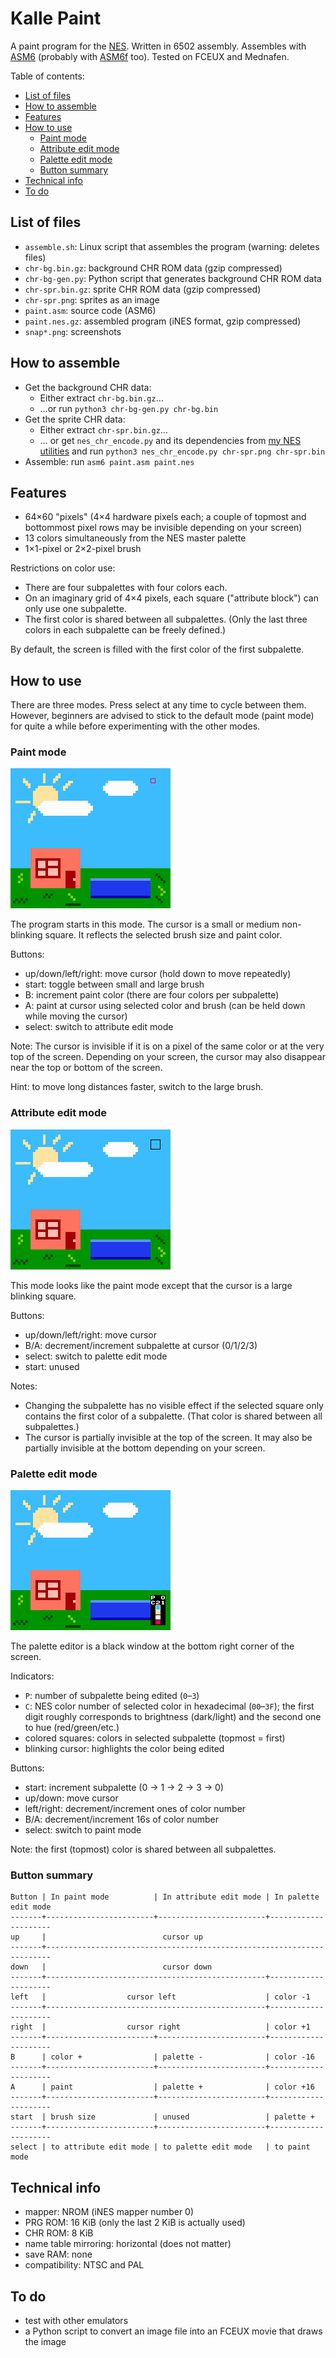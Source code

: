 # Kalle Paint
A paint program for the [NES](https://en.wikipedia.org/wiki/Nintendo_Entertainment_System). Written in 6502 assembly. Assembles with [ASM6](https://github.com/qalle2/asm6/) (probably with [ASM6f](https://github.com/freem/asm6f) too). Tested on FCEUX and Mednafen.

Table of contents:
* [List of files](#list-of-files)
* [How to assemble](#how-to-assemble)
* [Features](#features)
* [How to use](#how-to-use)
  * [Paint mode](#paint-mode)
  * [Attribute edit mode](#attribute-edit-mode)
  * [Palette edit mode](#palette-edit-mode)
  * [Button summary](#button-summary)
* [Technical info](#technical-info)
* [To do](#to-do)

## List of files
* `assemble.sh`: Linux script that assembles the program (warning: deletes files)
* `chr-bg.bin.gz`: background CHR ROM data (gzip compressed)
* `chr-bg-gen.py`: Python script that generates background CHR ROM data
* `chr-spr.bin.gz`: sprite CHR ROM data (gzip compressed)
* `chr-spr.png`: sprites as an image
* `paint.asm`: source code (ASM6)
* `paint.nes.gz`: assembled program (iNES format, gzip compressed)
* `snap*.png`: screenshots

## How to assemble
* Get the background CHR data:
  * Either extract `chr-bg.bin.gz`&hellip;
  * &hellip;or run `python3 chr-bg-gen.py chr-bg.bin`
* Get the sprite CHR data:
  * Either extract `chr-spr.bin.gz`&hellip;
  * &hellip; or get `nes_chr_encode.py` and its dependencies from [my NES utilities](https://github.com/qalle2/nes-util) and run `python3 nes_chr_encode.py chr-spr.png chr-spr.bin`
* Assemble: run `asm6 paint.asm paint.nes`

## Features
* 64&times;60 "pixels" (4&times;4 hardware pixels each; a couple of topmost and bottommost pixel rows may be invisible depending on your screen)
* 13 colors simultaneously from the NES master palette
* 1&times;1-pixel or 2&times;2-pixel brush

Restrictions on color use:
* There are four subpalettes with four colors each.
* On an imaginary grid of 4&times;4 pixels, each square ("attribute block") can only use one subpalette.
* The first color is shared between all subpalettes. (Only the last three colors in each subpalette can be freely defined.)

By default, the screen is filled with the first color of the first subpalette.

## How to use
There are three modes. Press select at any time to cycle between them. However, beginners are advised to stick to the default mode (paint mode) for quite a while before experimenting with the other modes.

### Paint mode
![paint mode](snap1.png)

The program starts in this mode. The cursor is a small or medium non-blinking square. It reflects the selected brush size and paint color.

Buttons:
* up/down/left/right: move cursor (hold down to move repeatedly)
* start: toggle between small and large brush
* B: increment paint color (there are four colors per subpalette)
* A: paint at cursor using selected color and brush (can be held down while moving the cursor)
* select: switch to attribute edit mode

Note: The cursor is invisible if it is on a pixel of the same color or at the very top of the screen. Depending on your screen, the cursor may also disappear near the top or bottom of the screen.

Hint: to move long distances faster, switch to the large brush.

### Attribute edit mode
![attribute edit mode](snap2.png)

This mode looks like the paint mode except that the cursor is a large blinking square.

Buttons:
* up/down/left/right: move cursor
* B/A: decrement/increment subpalette at cursor (0/1/2/3)
* select: switch to palette edit mode
* start: unused

Notes:
* Changing the subpalette has no visible effect if the selected square only contains the first color of a subpalette. (That color is shared between all subpalettes.)
* The cursor is partially invisible at the top of the screen. It may also be partially invisible at the bottom depending on your screen.

### Palette edit mode
![palette edit mode](snap3.png)

The palette editor is a black window at the bottom right corner of the screen.

Indicators:
* `P`: number of subpalette being edited (`0`&ndash;`3`)
* `C`: NES color number of selected color in hexadecimal (`00`&ndash;`3F`); the first digit roughly corresponds to brightness (dark/light) and the second one to hue (red/green/etc.)
* colored squares: colors in selected subpalette (topmost = first)
* blinking cursor: highlights the color being edited

Buttons:
* start: increment subpalette (0 &rarr; 1 &rarr; 2 &rarr; 3 &rarr; 0)
* up/down: move cursor
* left/right: decrement/increment ones of color number
* B/A: decrement/increment 16s of color number
* select: switch to paint mode

Note: the first (topmost) color is shared between all subpalettes.

### Button summary
```
Button | In paint mode          | In attribute edit mode | In palette edit mode
-------+------------------------+------------------------+---------------------
up     |                          cursor up
-------+-----------------------------------------------------------------------
down   |                          cursor down
-------+-------------------------------------------------+---------------------
left   |                  cursor left                    | color -1
-------+-------------------------------------------------+---------------------
right  |                  cursor right                   | color +1
-------+------------------------+------------------------+---------------------
B      | color +                | palette -              | color -16
-------+------------------------+------------------------+---------------------
A      | paint                  | palette +              | color +16
-------+------------------------+------------------------+---------------------
start  | brush size             | unused                 | palette +
-------+------------------------+------------------------+---------------------
select | to attribute edit mode | to palette edit mode   | to paint mode
```

## Technical info
* mapper: NROM (iNES mapper number 0)
* PRG ROM: 16 KiB (only the last 2 KiB is actually used)
* CHR ROM: 8 KiB
* name table mirroring: horizontal (does not matter)
* save RAM: none
* compatibility: NTSC and PAL

## To do
* test with other emulators
* a Python script to convert an image file into an FCEUX movie that draws the image
